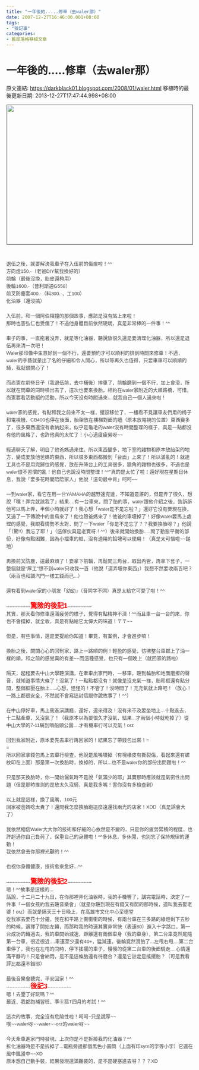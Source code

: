```yaml
---
title: "一年後的.....修車（去waler那）"
date: 2007-12-27T16:46:00.001+08:00
tags: 
- "狼記事"
categories:
- 舊部落格移植文章
---
```


# 一年後的.....修車（去waler那）

原文連結: https://darkblack01.blogspot.com/2008/01/waler.html
移植時的最後更新日期: 2013-12-27T17:47:44.998+08:00

  <span class="Apple-style-span" style="color: #444444; font-family: sans-serif, arial; font-size: 13px; line-height: 20px;"><img alt="" border="1" height="375" hspace="1" src="http://2.bp.blogspot.com/-AjHr27wVO1w/TmuBlgdEEUI/AAAAAAAAAhE/RoUPugK9ODo/s320/1123832520.jpg" vspace="1" width="500" /></span><span class="Apple-style-span" style="color: #444444; font-family: sans-serif, arial; font-size: 13px; line-height: 20px;"><br /></span><span class="Apple-style-span" style="color: #444444; font-family: sans-serif, arial; font-size: 13px; line-height: 20px;"></span><br /><a name='more'></a><span class="Apple-style-span" style="color: #444444; font-family: sans-serif, arial; font-size: 13px; line-height: 20px;"><br /></span><span class="Apple-style-span" style="color: #444444; font-family: sans-serif, arial; font-size: 13px; line-height: 20px;">退伍之後，就要解決我車子在入伍前的傷痕啦！^^</span><span class="Apple-style-span" style="color: #444444; font-family: sans-serif, arial; font-size: 13px; line-height: 20px;"><br /></span><span class="Apple-style-span" style="color: #444444; font-family: sans-serif, arial; font-size: 13px; line-height: 20px;">方向燈150.-（老爸DIY幫我換好的）</span><span class="Apple-style-span" style="color: #444444; font-family: sans-serif, arial; font-size: 13px; line-height: 20px;"><br /></span><span class="Apple-style-span" style="color: #444444; font-family: sans-serif, arial; font-size: 13px; line-height: 20px;">前輪（最後沒換，胎皮還夠用）</span><span class="Apple-style-span" style="color: #444444; font-family: sans-serif, arial; font-size: 13px; line-height: 20px;"><br /></span><span class="Apple-style-span" style="color: #444444; font-family: sans-serif, arial; font-size: 13px; line-height: 20px;">後輪1600.-（普利斯通G558）</span><span class="Apple-style-span" style="color: #444444; font-family: sans-serif, arial; font-size: 13px; line-height: 20px;"><br /></span><span class="Apple-style-span" style="color: #444444; font-family: sans-serif, arial; font-size: 13px; line-height: 20px;">前叉防塵套400.-（料300.-，工100）</span><span class="Apple-style-span" style="color: #444444; font-family: sans-serif, arial; font-size: 13px; line-height: 20px;"><br /></span><span class="Apple-style-span" style="color: #444444; font-family: sans-serif, arial; font-size: 13px; line-height: 20px;">化油器（還沒搞）</span><span class="Apple-style-span" style="color: #444444; font-family: sans-serif, arial; font-size: 13px; line-height: 20px;"><br /></span><span class="Apple-style-span" style="color: #444444; font-family: sans-serif, arial; font-size: 13px; line-height: 20px;"><br /></span><span class="Apple-style-span" style="color: #444444; font-family: sans-serif, arial; font-size: 13px; line-height: 20px;">入伍前，和一個阿伯相撞的那個故事，應該是沒有貼上來啦！</span><span class="Apple-style-span" style="color: #444444; font-family: sans-serif, arial; font-size: 13px; line-height: 20px;"><br /></span><span class="Apple-style-span" style="color: #444444; font-family: sans-serif, arial; font-size: 13px; line-height: 20px;">那時也害弘仁也受傷了！不過他身體目前依然硬朗，真是非常棒的一件事！^^</span><span class="Apple-style-span" style="color: #444444; font-family: sans-serif, arial; font-size: 13px; line-height: 20px;"><br /></span><span class="Apple-style-span" style="color: #444444; font-family: sans-serif, arial; font-size: 13px; line-height: 20px;"><br /></span><span class="Apple-style-span" style="color: #444444; font-family: sans-serif, arial; font-size: 13px; line-height: 20px;">車子的事，一直拖著沒弄，就是等化油器，聽說放很久還是要清理化油器，所以還是退伍再來清一次吧！</span><span class="Apple-style-span" style="color: #444444; font-family: sans-serif, arial; font-size: 13px; line-height: 20px;"><br /></span><span class="Apple-style-span" style="color: #444444; font-family: sans-serif, arial; font-size: 13px; line-height: 20px;">Waler那印像中生意好到一個不行，還要預約才可以順利的排到時間來修車！不過，waler的手藝就是出了名的仔細和令人開心，所以等再久也值得，只要車車可以順順的騎，我就很開心了！</span><span class="Apple-style-span" style="color: #444444; font-family: sans-serif, arial; font-size: 13px; line-height: 20px;"><br /></span><span class="Apple-style-span" style="color: #444444; font-family: sans-serif, arial; font-size: 13px; line-height: 20px;"><br /></span><span class="Apple-style-span" style="color: #444444; font-family: sans-serif, arial; font-size: 13px; line-height: 20px;">而尚憲在前些日子（我退伍前，去中橫後）摔車了，前輪磨到一個不行，加上會滑，所以就在閃車的同時噴出去了，這次也要來換胎，相約在waler家附近的大順路橋，可惜，尚憲要看活動組的活動，所以今天沒有時間過來....就我自己一個人過來啦！</span><span class="Apple-style-span" style="color: #444444; font-family: sans-serif, arial; font-size: 13px; line-height: 20px;"><br /></span><span class="Apple-style-span" style="color: #444444; font-family: sans-serif, arial; font-size: 13px; line-height: 20px;"><br /></span><span class="Apple-style-span" style="color: #444444; font-family: sans-serif, arial; font-size: 13px; line-height: 20px;">waler家的感覺，有點和我之前來不太一樣，擺設移位了，一樓看不見讓車友們用的椅子和電視機，CB400也停在後面，胎架放在樓梯對面的牆（原本放電視的位置）東西變多了，很多東西還沒有收納起來，似乎是龜毛的waler沒有時間整理的樣子，真是一點都沒有他的風格了，也許他真的太忙了！小心過度疲勞呀\~\~</span><span class="Apple-style-span" style="color: #444444; font-family: sans-serif, arial; font-size: 13px; line-height: 20px;"><br /></span><span class="Apple-style-span" style="color: #444444; font-family: sans-serif, arial; font-size: 13px; line-height: 20px;"><br /></span><span class="Apple-style-span" style="color: #444444; font-family: sans-serif, arial; font-size: 13px; line-height: 20px;">經過聊天了解，明白了他爸媽過來住，所以東西變多，地下室的雜物和原本放胎架的地方，變成要放他爸媽的東西，所以很多東西都搬到「台面」上來了！所以滿亂的！就連工具也不是用完歸位的感覺，放在升降台上的工具很多，牆角的雜物也很多，不過也是waler很不習慣的亂！他自己也說沒時間整理！^^"真的是太忙了啦！還好現在星期日休息，我說「要多花時間陪陪家人」他說「這句最中肯」呵呵\~\~</span><span class="Apple-style-span" style="color: #444444; font-family: sans-serif, arial; font-size: 13px; line-height: 20px;"><br /></span><span class="Apple-style-span" style="color: #444444; font-family: sans-serif, arial; font-size: 13px; line-height: 20px;"><br /></span><span class="Apple-style-span" style="color: #444444; font-family: sans-serif, arial; font-size: 13px; line-height: 20px;">一到waler家，看它在用一台YAMAHA的越野速克達，不知道是誰的，但是弄了很久，想說「嘿！弄完就該我了」結果....有一台車來，問了胎的事，waler跟他介紹之後，告訴訴他可以馬上弄，半個小時就好了！我心想「waler是不是忘啦？」還好它沒有要現在換，又過了一下傳說中的普烏來了！他也跟爸媽來了！他爸的車壞掉了！好像waler要馬上處理的感覺，我眼看情勢不太對，問了一下waler「你是不是忘了？？我要換胎呀？」他說「（驚!!）我忘了耶！」（這傢伙真是老實呀！^^）後來就開始換胎.....問了動態平衡的部份，好像有點困難，因為小檔車的框，沒有適用的鉛塊可以使用！（真是太可惜啦\~\~鎚地）</span><span class="Apple-style-span" style="color: #444444; font-family: sans-serif, arial; font-size: 13px; line-height: 20px;"><br /></span><span class="Apple-style-span" style="color: #444444; font-family: sans-serif, arial; font-size: 13px; line-height: 20px;"><br /></span><span class="Apple-style-span" style="color: #444444; font-family: sans-serif, arial; font-size: 13px; line-height: 20px;">再換前叉防塵，這最麻煩了！要拿下前輪，再鬆開三角台，取出內管，再拿下套子，一整個就是"厚工"想不到waler只收我一百（他說「還弄壞你東西」）我想不然要收兩百吧？（兩百也和調汽門一樣工錢而已...）</span><span class="Apple-style-span" style="color: #444444; font-family: sans-serif, arial; font-size: 13px; line-height: 20px;"><br /></span><span class="Apple-style-span" style="color: #444444; font-family: sans-serif, arial; font-size: 13px; line-height: 20px;"><br /></span><span class="Apple-style-span" style="color: #444444; font-family: sans-serif, arial; font-size: 13px; line-height: 20px;">還有看到waler家的小朋友「幼幼」（音同字不同）真是太給它可愛了啦！^^</span><span class="Apple-style-span" style="color: #444444; font-family: sans-serif, arial; font-size: 13px; line-height: 20px;"><br /></span><span class="Apple-style-span" style="color: #444444; font-family: sans-serif, arial; font-size: 13px; line-height: 20px;"><br /></span><span class="Apple-style-span" style="color: #444444; font-family: sans-serif, arial; font-size: 13px; line-height: 20px;">---------------</span><span class="Apple-style-span" style="color: #444444; font-family: sans-serif, arial; font-size: 13px; line-height: 20px;"><span style="color: red; font-size: large;"><strong>驚險的後記1</strong></span></span><span class="Apple-style-span" style="color: #444444; font-family: sans-serif, arial; font-size: 13px; line-height: 20px;">---------------</span><span class="Apple-style-span" style="color: #444444; font-family: sans-serif, arial; font-size: 13px; line-height: 20px;"><br /></span><span class="Apple-style-span" style="color: #444444; font-family: sans-serif, arial; font-size: 13px; line-height: 20px;">其實，那天看你修車還滿疲勞的樣子，覺得有點精神不濟！^^而且車一台一台的來，你也不會擋掉，就全收，真是有點給它太偉大的味道！〒〒\~\~</span><span class="Apple-style-span" style="color: #444444; font-family: sans-serif, arial; font-size: 13px; line-height: 20px;"><br /></span><span class="Apple-style-span" style="color: #444444; font-family: sans-serif, arial; font-size: 13px; line-height: 20px;"><br /></span><span class="Apple-style-span" style="color: #444444; font-family: sans-serif, arial; font-size: 13px; line-height: 20px;">但是，有些事情，還是要提給你知道！畢竟，有案例，才會進步嘛！</span><span class="Apple-style-span" style="color: #444444; font-family: sans-serif, arial; font-size: 13px; line-height: 20px;"><br /></span><span class="Apple-style-span" style="color: #444444; font-family: sans-serif, arial; font-size: 13px; line-height: 20px;"><br /></span><span class="Apple-style-span" style="color: #444444; font-family: sans-serif, arial; font-size: 13px; line-height: 20px;">換胎之後，開開心心的回到家，路上一路順的例！輕盈的感覺，彷彿整台車都上了油一樣的順，和之前的感覺真的有差\~\~而這種感覺，也只有一個晚上（就回家的路啦）</span><span class="Apple-style-span" style="color: #444444; font-family: sans-serif, arial; font-size: 13px; line-height: 20px;"><br /></span><span class="Apple-style-span" style="color: #444444; font-family: sans-serif, arial; font-size: 13px; line-height: 20px;"><br /></span><span class="Apple-style-span" style="color: #444444; font-family: sans-serif, arial; font-size: 13px; line-height: 20px;">隔天，起程要去中山大學聽演講，在牽車出家門時，一移車，聽到輪胎和地面磨擦的聲音，就知道事情大條了！沒氣了！一點點都沒有！就像是沒充氣一樣，胎和框還有點分開，整個框壓在胎上.....心想，怪怪的！不管了！沒時間了！充充氣就上路吧！（放心！一路上都很安全，不然就不會寫這封信跟你說故事了！^^）</span><span class="Apple-style-span" style="color: #444444; font-family: sans-serif, arial; font-size: 13px; line-height: 20px;"><br /></span><span class="Apple-style-span" style="color: #444444; font-family: sans-serif, arial; font-size: 13px; line-height: 20px;"><br /></span><span class="Apple-style-span" style="color: #444444; font-family: sans-serif, arial; font-size: 13px; line-height: 20px;">在中山停好車，馬上衝進演講廳，還好，還來得及！沒有來不及要坐地上...十點進去，十二點牽車，又沒氣了！（我原本以為要很久才沒氣，結果...才兩個小時就乾掉了）從中山大學的7-11騎到哨船頭公園....才有機車行可以充氣！orz</span><span class="Apple-style-span" style="color: #444444; font-family: sans-serif, arial; font-size: 13px; line-height: 20px;"><br /></span><span class="Apple-style-span" style="color: #444444; font-family: sans-serif, arial; font-size: 13px; line-height: 20px;"><br /></span><span class="Apple-style-span" style="color: #444444; font-family: sans-serif, arial; font-size: 13px; line-height: 20px;">回到我家附近，原本要先去車行再回家的！結果忘了帶錢包出來！=</span><span class="Apple-style-span" style="color: #444444; font-family: sans-serif, arial; font-size: 13px; line-height: 20px;"><br /></span><span class="Apple-style-span" style="color: #444444; font-family: sans-serif, arial; font-size: 13px; line-height: 20px;">=</span><span class="Apple-style-span" style="color: #444444; font-family: sans-serif, arial; font-size: 13px; line-height: 20px;"><br /></span><span class="Apple-style-span" style="color: #444444; font-family: sans-serif, arial; font-size: 13px; line-height: 20px;">所以回家拿錢包馬上去車行檢查，他說是風嘴壞掉（有塊橡皮有撕裂傷，看起來還有螺紋印在上面）那是第一次換胎時，換掉的，所以...也不是waler你的部份出問題啦！^^</span><span class="Apple-style-span" style="color: #444444; font-family: sans-serif, arial; font-size: 13px; line-height: 20px;"><br /></span><span class="Apple-style-span" style="color: #444444; font-family: sans-serif, arial; font-size: 13px; line-height: 20px;"><br /></span><span class="Apple-style-span" style="color: #444444; font-family: sans-serif, arial; font-size: 13px; line-height: 20px;">只是那天換胎時，你一開始漏氣時不是說「氣滿少的耶」其實那時應該就是氣密性出問題（但是那時推測的是放太久沒騎，真是我多嘴！害你沒有多檢查到）</span><span class="Apple-style-span" style="color: #444444; font-family: sans-serif, arial; font-size: 13px; line-height: 20px;"><br /></span><span class="Apple-style-span" style="color: #444444; font-family: sans-serif, arial; font-size: 13px; line-height: 20px;"><br /></span><span class="Apple-style-span" style="color: #444444; font-family: sans-serif, arial; font-size: 13px; line-height: 20px;">以上就是這樣，換了風嘴，100元</span><span class="Apple-style-span" style="color: #444444; font-family: sans-serif, arial; font-size: 13px; line-height: 20px;"><br /></span><span class="Apple-style-span" style="color: #444444; font-family: sans-serif, arial; font-size: 13px; line-height: 20px;">回家被爸媽唸太貴了！還問我怎麼換胎跑這麼遠還找兩光的店家！XDD（真是誤會大了）</span><span class="Apple-style-span" style="color: #444444; font-family: sans-serif, arial; font-size: 13px; line-height: 20px;"><br /></span><span class="Apple-style-span" style="color: #444444; font-family: sans-serif, arial; font-size: 13px; line-height: 20px;"><br /></span><span class="Apple-style-span" style="color: #444444; font-family: sans-serif, arial; font-size: 13px; line-height: 20px;">我依然相信Waler大大你的技術和仔細的心依然是不變的，只是你的疲勞累積的程度，也許超過你自己負荷了，保重自己的身體啦！^^多休息，多休閒，也別忘了保持規律的運動！</span><span class="Apple-style-span" style="color: #444444; font-family: sans-serif, arial; font-size: 13px; line-height: 20px;"><br /></span><span class="Apple-style-span" style="color: #444444; font-family: sans-serif, arial; font-size: 13px; line-height: 20px;">我依然會去你那裡光顧的！^^</span><span class="Apple-style-span" style="color: #444444; font-family: sans-serif, arial; font-size: 13px; line-height: 20px;"><br /></span><span class="Apple-style-span" style="color: #444444; font-family: sans-serif, arial; font-size: 13px; line-height: 20px;"><br /></span><span class="Apple-style-span" style="color: #444444; font-family: sans-serif, arial; font-size: 13px; line-height: 20px;">也祝你身體健康，技術愈來愈好...^^</span><span class="Apple-style-span" style="color: #444444; font-family: sans-serif, arial; font-size: 13px; line-height: 20px;"><br /></span><span class="Apple-style-span" style="color: #444444; font-family: sans-serif, arial; font-size: 13px; line-height: 20px;"><br /></span><span class="Apple-style-span" style="color: #444444; font-family: sans-serif, arial; font-size: 13px; line-height: 20px;">---------------</span><span class="Apple-style-span" style="color: #444444; font-family: sans-serif, arial; font-size: 13px; line-height: 20px;"><span style="color: red; font-size: large;"><strong>驚險的後記2</strong></span></span><span class="Apple-style-span" style="color: #444444; font-family: sans-serif, arial; font-size: 13px; line-height: 20px;">---------------</span><span class="Apple-style-span" style="color: #444444; font-family: sans-serif, arial; font-size: 13px; line-height: 20px;"><br /></span><span class="Apple-style-span" style="color: #444444; font-family: sans-serif, arial; font-size: 13px; line-height: 20px;">嗯！^^故事是這樣的...</span><span class="Apple-style-span" style="color: #444444; font-family: sans-serif, arial; font-size: 13px; line-height: 20px;"><br /></span><span class="Apple-style-span" style="color: #444444; font-family: sans-serif, arial; font-size: 13px; line-height: 20px;">話說，十二月二十九日，在你那裡弄化油器時，我的手機響了，講完電話時，決定了一件事「一個女孩約我去聽音樂會」（就是你聽到現在有錢又有閒的那時候，還叫我去娶老婆！orz）而就是隔天三十日晚上，在高雄市文化中心至德堂</span><span class="Apple-style-span" style="color: #444444; font-family: sans-serif, arial; font-size: 13px; line-height: 20px;"><br /></span><span class="Apple-style-span" style="color: #444444; font-family: sans-serif, arial; font-size: 13px; line-height: 20px;">從我家去要花十分鐘，我在和平路上衝衝衝的時候，有兩台車在三多路的綠燈剩下五秒的時候，選擇了開始左轉，而那時我的時速其實非常快（表速80）進入十字路口，第一台成功的轉過去，我的車開始減速，距離還有兩個車身（我的車身），第二台車竟然尾隨第一台車，很近很近....車速至少還有40+，猛減速，後輪竟然滑胎了...左甩右甩....第二台車停了，我也在左甩的同時，停下搖擺的車子，慢慢的從第二台車的後面騎走....心情還滿平靜的！只是會納悶，是不是這條胎還有待磨合？還是它註定是搖擺胎？（可是我看評比都還不錯耶）</span><span class="Apple-style-span" style="color: #444444; font-family: sans-serif, arial; font-size: 13px; line-height: 20px;"><br /></span><span class="Apple-style-span" style="color: #444444; font-family: sans-serif, arial; font-size: 13px; line-height: 20px;"><br /></span><span class="Apple-style-span" style="color: #444444; font-family: sans-serif, arial; font-size: 13px; line-height: 20px;">最後音樂會聽完，平安回家！^^</span><span class="Apple-style-span" style="color: #444444; font-family: sans-serif, arial; font-size: 13px; line-height: 20px;"><br /></span><span class="Apple-style-span" style="color: #444444; font-family: sans-serif, arial; font-size: 13px; line-height: 20px;">---------------</span><span class="Apple-style-span" style="color: #444444; font-family: sans-serif, arial; font-size: 13px; line-height: 20px;"><span style="color: red; font-size: large;"><strong>後記3</strong></span></span><span class="Apple-style-span" style="color: #444444; font-family: sans-serif, arial; font-size: 13px; line-height: 20px;">---------------</span><span class="Apple-style-span" style="color: #444444; font-family: sans-serif, arial; font-size: 13px; line-height: 20px;"><br /></span><span class="Apple-style-span" style="color: #444444; font-family: sans-serif, arial; font-size: 13px; line-height: 20px;">嗯！去墾丁好玩嗎？^^</span><span class="Apple-style-span" style="color: #444444; font-family: sans-serif, arial; font-size: 13px; line-height: 20px;"><br /></span><span class="Apple-style-span" style="color: #444444; font-family: sans-serif, arial; font-size: 13px; line-height: 20px;">最近，我都跑補習班，準⑥狺T四月的考試！^^</span><span class="Apple-style-span" style="color: #444444; font-family: sans-serif, arial; font-size: 13px; line-height: 20px;"><br /></span><span class="Apple-style-span" style="color: #444444; font-family: sans-serif, arial; font-size: 13px; line-height: 20px;"><br /></span><span class="Apple-style-span" style="color: #444444; font-family: sans-serif, arial; font-size: 13px; line-height: 20px;">這次的故事，完全沒有危險性啦！呵呵~只是說厚\~\~</span><span class="Apple-style-span" style="color: #444444; font-family: sans-serif, arial; font-size: 13px; line-height: 20px;"><br /></span><span class="Apple-style-span" style="color: #444444; font-family: sans-serif, arial; font-size: 13px; line-height: 20px;">唉\~\~waler呀\~\~waler\~\~orz的waler呀\~\~</span><span class="Apple-style-span" style="color: #444444; font-family: sans-serif, arial; font-size: 13px; line-height: 20px;"><br /></span><span class="Apple-style-span" style="color: #444444; font-family: sans-serif, arial; font-size: 13px; line-height: 20px;"><br /></span><span class="Apple-style-span" style="color: #444444; font-family: sans-serif, arial; font-size: 13px; line-height: 20px;">今天牽車進家門時發現，上次你是不是拆掉我的化油器？^^</span><span class="Apple-style-span" style="color: #444444; font-family: sans-serif, arial; font-size: 13px; line-height: 20px;"><br /></span><span class="Apple-style-span" style="color: #444444; font-family: sans-serif, arial; font-size: 13px; line-height: 20px;">拆化油器時是不是拆掉了...電瓶旁邊那個黑色小圓筒（上面有印sym的字等小字）它還在風中飄盪中\~\~XD</span><span class="Apple-style-span" style="color: #444444; font-family: sans-serif, arial; font-size: 13px; line-height: 20px;"><br /></span><span class="Apple-style-span" style="color: #444444; font-family: sans-serif, arial; font-size: 13px; line-height: 20px;">原本想自己動手裝，結果發現還滿難裝的，是不是硬塞進去呀？？？XD</span>
